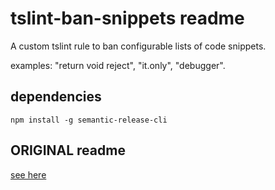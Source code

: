# tslint-ban-snippets readme

A custom tslint rule to ban configurable lists of code snippets.

examples: "return void reject", "it.only", "debugger".

## dependencies

```
npm install -g semantic-release-cli
```

## ORIGINAL readme

[see here](./readme.original.md)
